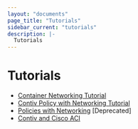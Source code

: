 ```yaml
---
layout: "documents"
page_title: "Tutorials"
sidebar_current: "tutorials"
description: |-
  Tutorials
---
```


# Tutorials

- [Container Networking Tutorial](/documents/tutorials/container-101.html)
- [Contiv Policy with Networking Tutorial](/documents/tutorials/contiv-policy.html)
- [Policies with Networking](/documents/tutorials/contiv-compose.html) [Deprecated]
- [Contiv and Cisco ACI](http://contiv.ciscolive.com/)
